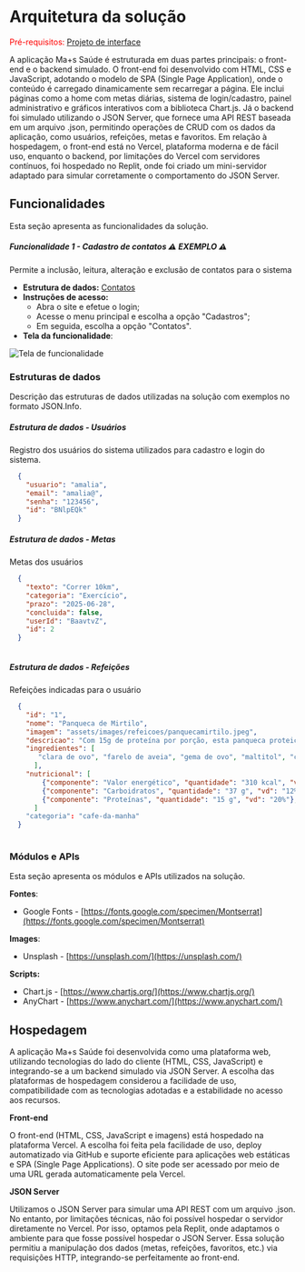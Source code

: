 # Arquitetura da solução

<span style="color:red">Pré-requisitos: <a href="05-Projeto-interface.md"> Projeto de interface</a></span>

A aplicação Ma+s Saúde é estruturada em duas partes principais: o front-end e o backend simulado. O front-end foi desenvolvido com HTML, CSS e JavaScript, adotando o modelo de SPA (Single Page Application), onde o conteúdo é carregado dinamicamente sem recarregar a página. Ele inclui páginas como a home com metas diárias, sistema de login/cadastro, painel administrativo e gráficos interativos com a biblioteca Chart.js. Já o backend foi simulado utilizando o JSON Server, que fornece uma API REST baseada em um arquivo .json, permitindo operações de CRUD com os dados da aplicação, como usuários, refeições, metas e favoritos. Em relação à hospedagem, o front-end está no Vercel, plataforma moderna e de fácil uso, enquanto o backend, por limitações do Vercel com servidores contínuos, foi hospedado no Replit, onde foi criado um mini-servidor adaptado para simular corretamente o comportamento do JSON Server.

## Funcionalidades

Esta seção apresenta as funcionalidades da solução.

##### Funcionalidade 1 - Cadastro de contatos ⚠️ EXEMPLO ⚠️

Permite a inclusão, leitura, alteração e exclusão de contatos para o sistema

* **Estrutura de dados:** [Contatos](#estrutura-de-dados---contatos)
* **Instruções de acesso:**
  * Abra o site e efetue o login;
  * Acesse o menu principal e escolha a opção "Cadastros";
  * Em seguida, escolha a opção "Contatos".
* **Tela da funcionalidade**:

![Tela de funcionalidade](images/exemplo-funcionalidade.png)

### Estruturas de dados

Descrição das estruturas de dados utilizadas na solução com exemplos no formato JSON.Info.

##### Estrutura de dados - Usuários 

Registro dos usuários do sistema utilizados para cadastro e login do sistema.

```json
  {
    "usuario": "amalia",
    "email": "amalia@",
    "senha": "123456",
    "id": "BNlpEQk"
  }
```

##### Estrutura de dados - Metas

Metas dos usuários

```json
  {
    "texto": "Correr 10km",
    "categoria": "Exercício",
    "prazo": "2025-06-28",
    "concluida": false,
    "userId": "BaavtvZ",
    "id": 2
  }
  
```

##### Estrutura de dados - Refeições

Refeições indicadas para o usuário

```json
  {
    "id": "1",
    "nome": "Panqueca de Mirtilo",
    "imagem": "assets/images/refeicoes/panquecamirtilo.jpeg",
    "descricao": "Com 15g de proteína por porção, esta panqueca proteica é preparada sem adição de açúcares e sem o uso de farinha branca. A combinação de mirtilos naturais com chocolate   branco de alta qualidade garante um sabor marcante, aliado a uma composição nutritiva. Uma escolha prática e equilibrada para quem valoriza refeições saborosas e funcionais.",
    "ingredientes": [
       "clara de ovo", "farelo de aveia", "gema de ovo", "maltitol", "chocolate branco sem açúcar", "mirtilo", "whey 80%", "leite em pó integral",
      ],
    "nutricional": [
        {"componente": "Valor energético", "quantidade": "310 kcal", "vd": "16%"},
        {"componente": "Carboidratos", "quantidade": "37 g", "vd": "12%"},
        {"componente": "Proteínas", "quantidade": "15 g", "vd": "20%"},
      ]
    "categoria": "cafe-da-manha"
  }
  
```

### Módulos e APIs

Esta seção apresenta os módulos e APIs utilizados na solução.

**Fontes**:

* Google Fonts - [https://fonts.google.com/specimen/Montserrat](https://fonts.google.com/specimen/Montserrat)

**Images**:

* Unsplash - [https://unsplash.com/](https://unsplash.com/) 

**Scripts:**

* Chart.js - [https://www.chartjs.org/](https://www.chartjs.org/)
* AnyChart - [https://www.anychart.com/](https://www.anychart.com/)

## Hospedagem

A aplicação Ma+s Saúde foi desenvolvida como uma plataforma web, utilizando tecnologias do lado do cliente (HTML, CSS, JavaScript) e integrando-se a um backend simulado via JSON Server. A escolha das plataformas de hospedagem considerou a facilidade de uso, compatibilidade com as tecnologias adotadas e a estabilidade no acesso aos recursos.

**Front-end**

O front-end (HTML, CSS, JavaScript e imagens) está hospedado na plataforma Vercel. A escolha foi feita pela facilidade de uso, deploy automatizado via GitHub e suporte eficiente para aplicações web estáticas e SPA (Single Page Applications). O site pode ser acessado por meio de uma URL gerada automaticamente pela Vercel.

**JSON Server**

Utilizamos o JSON Server para simular uma API REST com um arquivo .json. No entanto, por limitações técnicas, não foi possível hospedar o servidor diretamente no Vercel. Por isso, optamos pela Replit, onde adaptamos o ambiente para que fosse possível hospedar o JSON Server. Essa solução permitiu a manipulação dos dados (metas, refeições, favoritos, etc.) via requisições HTTP, integrando-se perfeitamente ao front-end.
